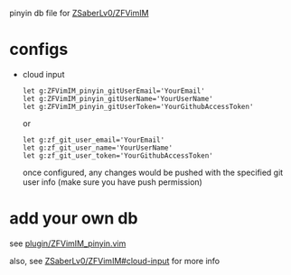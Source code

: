 
pinyin db file for [ZSaberLv0/ZFVimIM](https://github.com/ZSaberLv0/ZFVimIM)

# configs

* cloud input

    ```
    let g:ZFVimIM_pinyin_gitUserEmail='YourEmail'
    let g:ZFVimIM_pinyin_gitUserName='YourUserName'
    let g:ZFVimIM_pinyin_gitUserToken='YourGithubAccessToken'
    ```

    or

    ```
    let g:zf_git_user_email='YourEmail'
    let g:zf_git_user_name='YourUserName'
    let g:zf_git_user_token='YourGithubAccessToken'
    ```

    once configured, any changes would be pushed with the specified git user info
    (make sure you have push permission)

# add your own db

see [plugin/ZFVimIM_pinyin.vim](https://github.com/ZSaberLv0/ZFVimIM_pinyin_base/blob/master/plugin/ZFVimIM_pinyin.vim)

also, see [ZSaberLv0/ZFVimIM#cloud-input](https://github.com/ZSaberLv0/ZFVimIM#cloud-input) for more info

